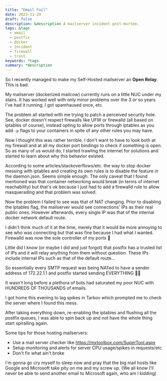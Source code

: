 ```yaml
---
title: "Email Fail"
date: 2023-11-29
draft: false
description: &description A mailserver incident post-mortem.
tags: &tags 
  - email
  - postfix
  - docker
  - incident
  - firewall
  - trust
keywords: *tags
summary: *description
---
```

So I recently managed to make my Self-Hosted mailserver an **Open Relay**. This is bad.

My mailserver (dockerized mailcow) currently runs on a little NUC under my stairs. It has worked well with only minor problems over the 3 or so years I've had it running; I got spamhaused once, etc.

The problem all started with me trying to patch a perceived security hole. See, docker doesn't respect firewalls like UFW or firewalld (all based on iptables of course), instead opting to allow ports through iptables as you add `-p` flags to your containers in spite of any other rules you may have.

Now I thought this was rather terrible. I don't want to have to look both at my firewall and at all my docker port bindings to check if something is open. So as many of us would do, I started trawling the internet for solutions and started to learn about why this behavior existed.

According to some articles/stackoverflows/etc. the way to stop docker messing with iptables and creating its own rules is to disable the feature in the daemon.json. Seems simple enough. The only caveat that I found mentioned was that container networking would break (in terms of internet reachability) but that's ok because I just had to add a firewalld rule to allow masquerading and that problem was solved.

Now the problem I failed to see was that of NAT changing. Prior to disabling the iptables flag, the mailserver would see connections' IPs as their real public ones. However afterwards, every single IP was that of the internal docker network default route.

I didn't think much of it at the time, merely that it would be more annoying to see who was connecting but that was fine because I had what I wanted. Firewalld was now the sole controller of my ports 🎉

Little did I know (or maybe I did and just forgot) that postfix has a trusted list of IPs and it will relay anything from them without question. These IPs include internal IPs such as that of the default route...

So essentially every SMTP request was being NATed to have a sender address of 172.22.1.1 and postfix started sending EVERYTHING 😵‍💫

It wasn't long before a plethora of bots had saturated my poor NUC with HUNDREDS OF THOUSANDS of emails.

I got home this evening to lag spikes in Tarkov which prompted me to check the server where I found this mess.

After taking everything down, re-enabling the iptables and flushing all the postfix queues, I was able to spin back up and not have the whole thing start spiralling again.

Some tips for those hosting mailservers:

- Use a mail server checker like https://mxtoolbox.com/SuperTool.aspx
- Setup monitoring and alerts for server CPU usage/spikes in requests/etc
- Don't fix what ain't broke

I'm gonna go cry myself to sleep now and pray that the big mail hosts like Google and Microsoft take pity on me and my screw up. (We all know I'll never be able to send another email to Microsoft again, who am I kidding)
